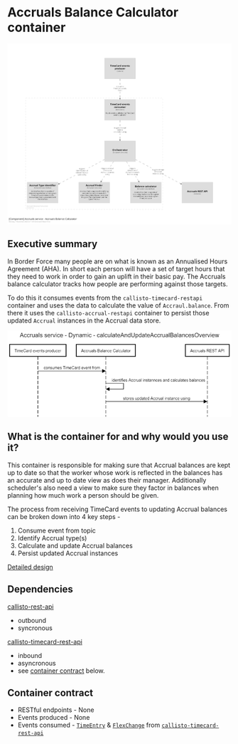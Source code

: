 # Accruals Balance Calculator container

![container.png](./images/container.png)

## Executive summary
In Border Force many people are on what is known as an Annualised Hours Agreement (AHA). In short each person will have a set of target hours that they need to work in order to gain an uplift in their basic pay. The Accruals balance calculator tracks how people are performing against those targets.

To do this it consumes events from the `callisto-timecard-restapi` container and uses the data to calculate the value of `Accraul.balance`. From there it uses the `callisto-accrual-restapi` container to persist those updated `Accrual` instances in the Accrual data store.

![alculate-and-update-accrual-balances-overview.png](./images/calculate-and-update-accrual-balances-overview.png)

## What is the container for and why would you use it?
This container is responsible for making sure that Accrual balances are kept up to date so that the worker whose work is reflected in the balances has an accurate and up to date view as does their manager. Additionally scheduler's also need a view to make sure they factor in balances when planning how much work a person should be given.

The process from receiving TimeCard events to updating Accrual balances can be broken down into 4 key steps -

1. Consume event from topic
2. Identify Accrual type(s)
3. Calculate and update Accrual balances
4. Persist updated Accrual instances

[Detailed design](./orchestration/index.md)

## Dependencies
[callisto-rest-api]()
- outbound
- syncronous

[callisto-timecard-rest-api]() 
- inbound 
- asyncronous
- see [container contract](#container-contract) below.

## Container contract
- RESTful endpoints - None
- Events produced - None
- Events consumed - [`TimeEntry`]() & [`FlexChange`]() from [`callisto-timecard-rest-api`]()
